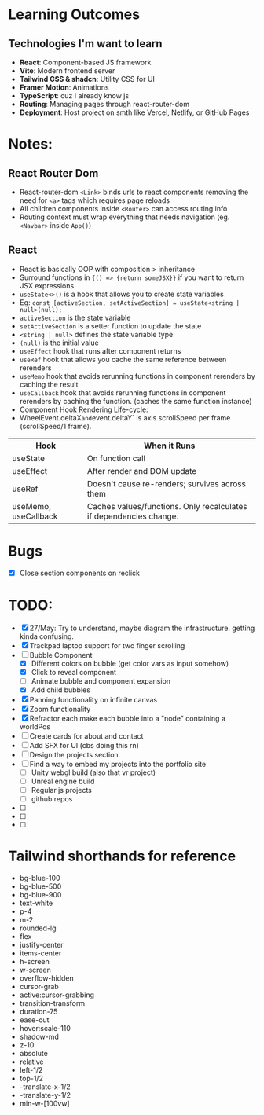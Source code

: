 # Learning Outcomes

## Technologies I'm want to learn
- **React**: Component-based JS framework
- **Vite**: Modern frontend server
- **Tailwind CSS & shadcn**: Utility CSS for UI
- **Framer Motion**: Animations
- **TypeScript**: cuz I already know js
- **Routing**: Managing pages through react-router-dom
- **Deployment**: Host project on smth like Vercel, Netlify, or GitHub Pages

# Notes:

## React Router Dom
- React-router-dom `<Link>` binds urls to react components removing the need for `<a>` tags which requires page reloads
- All children components inside `<Router>` can access routing info
- Routing context must wrap everything that needs navigation (eg. `<Navbar>` inside `App()`)

## React
- React is basically OOP with composition > inheritance
- Surround functions in `{() => {return someJSX}}` if you want to return JSX expressions
- `useState<>()` is a hook that allows you to create state variables
 - Eg: `const [activeSection, setActiveSection] = useState<string | null>(null);`
 - `activeSection` is the state variable
 - `setActiveSection` is a setter function to update the state
 - `<string | null>` defines the state variable type
 - `(null)` is the initial value
- `useEffect` hook that runs after component returns
- `useRef` hook that allows you cache the same reference between rerenders
- `useMemo` hook that avoids rerunning functions in component rerenders by caching the result
- `useCallback` hook that avoids rerunning functions in component rerenders by caching the function. (caches the same function instance)
- Component Hook Rendering Life-cycle:
- WheelEvent.deltaX` and `event.deltaY` is axis scrollSpeed per frame (scrollSpeed/1 frame). 

<table>
  <tr>
    <th>Hook</th>
    <th>When it Runs</th>
  </tr>
  <tr>
    <td>useState</td>
    <td>On function call</td>
  </tr>
  <tr>
    <td>useEffect</td>
    <td>After render and DOM update</td>
  </tr>
  <tr>
    <td>useRef</td>
    <td>Doesn't cause re-renders; survives across them</td>
  </tr>
  <tr>
    <td>useMemo, useCallback</td>
    <td>Caches values/functions. Only recalculates if dependencies change.
</td>
  </tr>
</table>


# Bugs
- [x] Close section components on reclick

# TODO:
- [x] 27/May: Try to understand, maybe diagram the infrastructure. getting kinda confusing.
- [x] Trackpad laptop support for two finger scrolling
- [ ] Bubble Component
  - [x] Different colors on bubble (get color vars as input somehow)
  - [x] Click to reveal component
  - [ ] Animate bubble and component expansion
  - [x] Add child bubbles
- [x] Panning functionality on infinite canvas 
- [x] Zoom functionality 
- [x] Refractor each make each bubble into a "node" containing a worldPos
- [ ] Create cards for about and contact
- [ ] Add SFX for UI (cbs doing this rn)
- [ ] Design the projects section.
- [ ] Find a way to embed my projects into the portfolio site
  - [ ] Unity webgl build (also that vr project)
  - [ ] Unreal engine build
  - [ ] Regular js projects
  - [ ] github repos
- [ ] 
- [ ] 
- [ ] 


# Tailwind shorthands for reference
- bg-blue-100 <!-- light version -->
- bg-blue-500 <!-- normal version -->
- bg-blue-900 <!-- dark version -->
- text-white <!-- white text -->
- p-4 <!-- padding 4 -->
- m-2 <!-- margin 2 -->
- rounded-lg <!-- rounded corners -->
- flex <!-- flex container -->
- justify-center <!-- justify content center -->
- items-center <!-- align items center -->
- h-screen <!-- height of screen -->
- w-screen <!-- width of screen -->
- overflow-hidden <!-- overflow hidden -->
- cursor-grab <!-- grab cursor -->
- active:cursor-grabbing <!-- grab cursor when active -->
- transition-transform <!-- transition transform --> 
- duration-75 <!-- duration 75ms -->
- ease-out <!-- ease out -->
- hover:scale-110 <!-- on hover: scale 110% -->
- shadow-md <!-- shadow medium -->
- z-10 <!-- z-index 10 -->
- absolute <!-- absolute positioning -->
- relative <!-- relative positioning -->
- left-1/2 <!-- left 50% -->
- top-1/2 <!-- top 50% -->
- -translate-x-1/2 <!-- translate x -50% -->
- -translate-y-1/2 <!-- translate y -50% -->
- min-w-[100vw] <!-- min width 100vw -->


